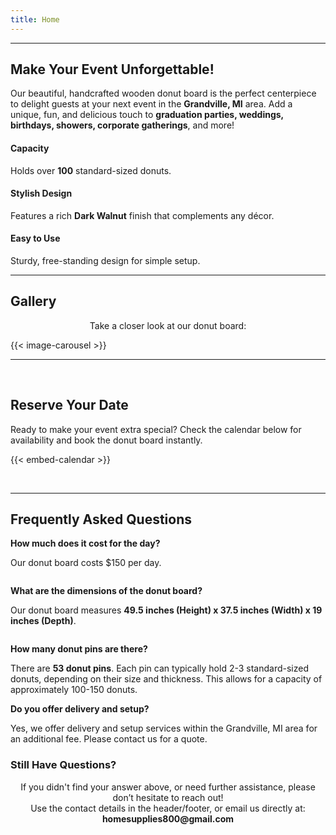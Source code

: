 ```yaml
---
title: Home
---
```


<a id="about-section"></a>

---
<section class="features-dark" id="features-dark">
  <div class="container text-center">
    <h2>Make Your Event Unforgettable!</h2>
    <p class="lead">
      Our beautiful, handcrafted wooden donut board is the perfect centerpiece to delight guests at your next event in the <strong>Grandville, MI</strong> area.
      Add a unique, fun, and delicious touch to <strong>graduation parties, weddings, birthdays, showers, corporate gatherings</strong>, and more!
    </p>
    <div class="row features-row">
      <div class="col-sm-4">
        <h4>Capacity</h4>
        <p>Holds over <strong>100</strong> standard-sized donuts.</p>
      </div>
      <div class="col-sm-4">
        <h4>Stylish Design</h4>
        <p>Features a rich <strong>Dark Walnut</strong> finish that complements any décor.</p>
      </div>
      <div class="col-sm-4">
        <h4>Easy to Use</h4>
        <p>Sturdy, free-standing design for simple setup.</p>
      </div>
    </div>
  </div>
</section>

---

## Gallery
<a id="gallery-section"></a>

<p style="text-align: center;">Take a closer look at our donut board:</p>

{{< image-carousel >}}

---

<br>
<a id="booking-section"></a>

## Reserve Your Date


<p class="text-center">
Ready to make your event extra special? Check the calendar below for availability and book the donut board instantly.
</p>

{{< embed-calendar >}}


<br>

---

<a id="faq-section"></a>

## Frequently Asked Questions

<div class="faq-item">
<p><strong>How much does it cost for the day?</strong></p>
<p>Our donut board costs $150 per day.</p>
<image>
</div>

<div class="faq-item">
<p><strong>What are the dimensions of the donut board?</strong></p>
<p>Our donut board measures <strong>49.5 inches (Height) x 37.5 inches (Width) x 19 inches (Depth)</strong>.</p>
<image>
</div>

<div class="faq-item">
<p><strong>How many donut pins are there?</strong></p>
<p>There are <strong>53 donut pins</strong>. Each pin can typically hold 2-3 standard-sized donuts, depending on their size and thickness. This allows for a capacity of approximately 100-150 donuts.</p>
</div>

<div class="faq-item">
<p><strong>Do you offer delivery and setup?</strong></p>
<p>Yes, we offer delivery and setup services within the Grandville, MI area for an additional fee. Please contact us for a quote.</p>
</div>



### Still Have Questions?

<p style="text-align: center;">If you didn't find your answer above, or need further assistance, please don’t hesitate to reach out!
<br>Use the contact details in the header/footer, or email us directly at:
<br><strong>homesupplies800@gmail.com</strong></p>